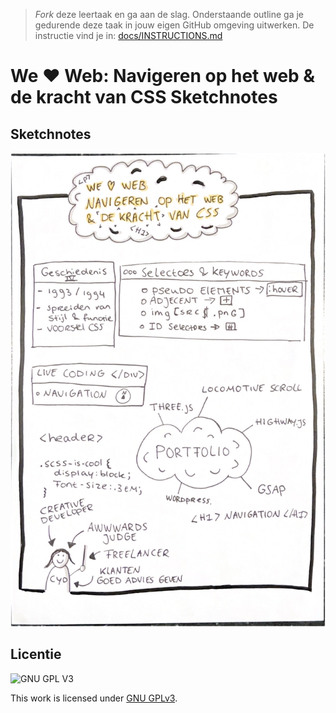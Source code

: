 > _Fork_ deze leertaak en ga aan de slag. Onderstaande outline ga je gedurende deze taak in jouw eigen GitHub omgeving uitwerken. De instructie vind je in: [docs/INSTRUCTIONS.md](docs/INSTRUCTIONS.md)

<!-- Geef je opdracht een titel en schrijf in één zin wat het is -->
# We ❤️ Web: Navigeren op het web & de kracht van CSS Sketchnotes

## Sketchnotes
<!-- Toon je gemaakte Sketchnotes en geef je plaatje een korte beschrijving -->
![Sketchnotes](https://raw.githubusercontent.com/JustinLung/fix-the-flow-sketchnote/main/docs/sketchnote-image.png)

## Licentie

![GNU GPL V3](https://www.gnu.org/graphics/gplv3-127x51.png)

This work is licensed under [GNU GPLv3](./LICENSE).

